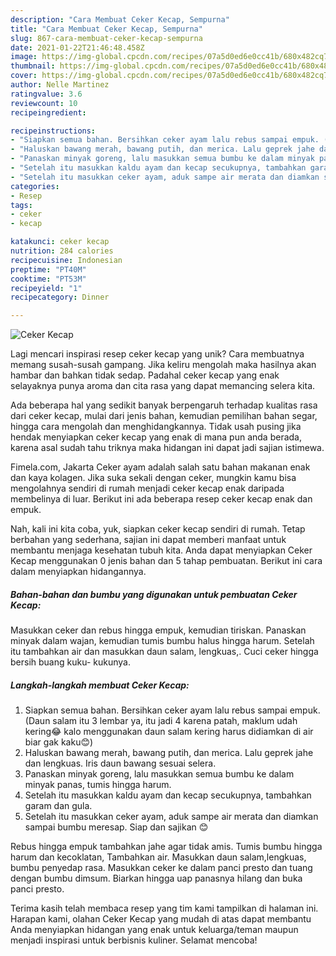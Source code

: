 ```yaml
---
description: "Cara Membuat Ceker Kecap, Sempurna"
title: "Cara Membuat Ceker Kecap, Sempurna"
slug: 867-cara-membuat-ceker-kecap-sempurna
date: 2021-01-22T21:46:48.458Z
image: https://img-global.cpcdn.com/recipes/07a5d0ed6e0cc41b/680x482cq70/ceker-kecap-foto-resep-utama.jpg
thumbnail: https://img-global.cpcdn.com/recipes/07a5d0ed6e0cc41b/680x482cq70/ceker-kecap-foto-resep-utama.jpg
cover: https://img-global.cpcdn.com/recipes/07a5d0ed6e0cc41b/680x482cq70/ceker-kecap-foto-resep-utama.jpg
author: Nelle Martinez
ratingvalue: 3.6
reviewcount: 10
recipeingredient:

recipeinstructions:
- "Siapkan semua bahan. Bersihkan ceker ayam lalu rebus sampai empuk. (Daun salam itu 3 lembar ya, itu jadi 4 karena patah, maklum udah kering😂 kalo menggunakan daun salam kering harus didiamkan di air biar gak kaku😊)"
- "Haluskan bawang merah, bawang putih, dan merica. Lalu geprek jahe dan lengkuas. Iris daun bawang sesuai selera."
- "Panaskan minyak goreng, lalu masukkan semua bumbu ke dalam minyak panas, tumis hingga harum."
- "Setelah itu masukkan kaldu ayam dan kecap secukupnya, tambahkan garam dan gula."
- "Setelah itu masukkan ceker ayam, aduk sampe air merata dan diamkan sampai bumbu meresap. Siap dan sajikan 😊"
categories:
- Resep
tags:
- ceker
- kecap

katakunci: ceker kecap 
nutrition: 284 calories
recipecuisine: Indonesian
preptime: "PT40M"
cooktime: "PT53M"
recipeyield: "1"
recipecategory: Dinner

---
```



![Ceker Kecap](https://img-global.cpcdn.com/recipes/07a5d0ed6e0cc41b/680x482cq70/ceker-kecap-foto-resep-utama.jpg)

Lagi mencari inspirasi resep ceker kecap yang unik? Cara membuatnya memang susah-susah gampang. Jika keliru mengolah maka hasilnya akan hambar dan bahkan tidak sedap. Padahal ceker kecap yang enak selayaknya punya aroma dan cita rasa yang dapat memancing selera kita.

Ada beberapa hal yang sedikit banyak berpengaruh terhadap kualitas rasa dari ceker kecap, mulai dari jenis bahan, kemudian pemilihan bahan segar, hingga cara mengolah dan menghidangkannya. Tidak usah pusing jika hendak menyiapkan ceker kecap yang enak di mana pun anda berada, karena asal sudah tahu triknya maka hidangan ini dapat jadi sajian istimewa.

Fimela.com, Jakarta Ceker ayam adalah salah satu bahan makanan enak dan kaya kolagen. Jika suka sekali dengan ceker, mungkin kamu bisa mengolahnya sendiri di rumah menjadi ceker kecap enak daripada membelinya di luar. Berikut ini ada beberapa resep ceker kecap enak dan empuk.


Nah, kali ini kita coba, yuk, siapkan ceker kecap sendiri di rumah. Tetap berbahan yang sederhana, sajian ini dapat memberi manfaat untuk membantu menjaga kesehatan tubuh kita. Anda dapat menyiapkan Ceker Kecap menggunakan 0 jenis bahan dan 5 tahap pembuatan. Berikut ini cara dalam menyiapkan hidangannya.

<!--inarticleads1-->

##### Bahan-bahan dan bumbu yang digunakan untuk pembuatan Ceker Kecap:



Masukkan ceker dan rebus hingga empuk, kemudian tiriskan. Panaskan minyak dalam wajan, kemudian tumis bumbu halus hingga harum. Setelah itu tambahkan air dan masukkan daun salam, lengkuas,. Cuci ceker hingga bersih buang kuku- kukunya. 

<!--inarticleads2-->

##### Langkah-langkah membuat Ceker Kecap:

1. Siapkan semua bahan. Bersihkan ceker ayam lalu rebus sampai empuk. (Daun salam itu 3 lembar ya, itu jadi 4 karena patah, maklum udah kering😂 kalo menggunakan daun salam kering harus didiamkan di air biar gak kaku😊)
1. Haluskan bawang merah, bawang putih, dan merica. Lalu geprek jahe dan lengkuas. Iris daun bawang sesuai selera.
1. Panaskan minyak goreng, lalu masukkan semua bumbu ke dalam minyak panas, tumis hingga harum.
1. Setelah itu masukkan kaldu ayam dan kecap secukupnya, tambahkan garam dan gula.
1. Setelah itu masukkan ceker ayam, aduk sampe air merata dan diamkan sampai bumbu meresap. Siap dan sajikan 😊


Rebus hingga empuk tambahkan jahe agar tidak amis. Tumis bumbu hingga harum dan kecoklatan, Tambahkan air. Masukkan daun salam,lengkuas, bumbu penyedap rasa. Masukkan ceker ke dalam panci presto dan tuang dengan bumbu dimsum. Biarkan hingga uap panasnya hilang dan buka panci presto. 

Terima kasih telah membaca resep yang tim kami tampilkan di halaman ini. Harapan kami, olahan Ceker Kecap yang mudah di atas dapat membantu Anda menyiapkan hidangan yang enak untuk keluarga/teman maupun menjadi inspirasi untuk berbisnis kuliner. Selamat mencoba!
